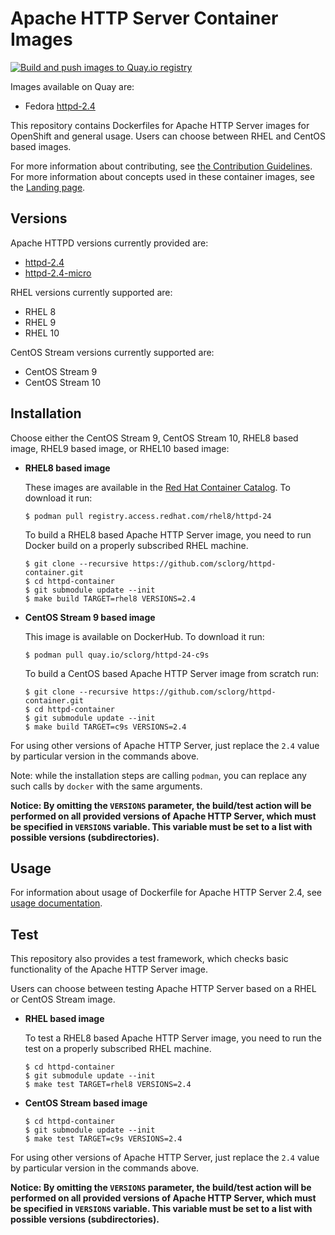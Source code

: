 Apache HTTP Server Container Images
===================================

[![Build and push images to Quay.io registry](https://github.com/sclorg/httpd-container/actions/workflows/build-and-push.yml/badge.svg)](https://github.com/sclorg/httpd-container/actions/workflows/build-and-push.yml)

Images available on Quay are:
* Fedora [httpd-2.4](https://quay.io/repository/fedora/httpd-24)

This repository contains Dockerfiles for Apache HTTP Server images for OpenShift and general usage.
Users can choose between RHEL and CentOS based images.

For more information about contributing, see
[the Contribution Guidelines](https://github.com/sclorg/welcome/blob/master/contribution.md).
For more information about concepts used in these container images, see the
[Landing page](https://github.com/sclorg/welcome).


Versions
--------
Apache HTTPD versions currently provided are:
* [httpd-2.4](2.4)
* [httpd-2.4-micro](2.4-micro)

RHEL versions currently supported are:
* RHEL 8
* RHEL 9
* RHEL 10

CentOS Stream versions currently supported are:
* CentOS Stream 9
* CentOS Stream 10


Installation
------------
Choose either the CentOS Stream 9, CentOS Stream 10, RHEL8 based image, RHEL9 based image, or RHEL10 based image:

*  **RHEL8 based image**

    These images are available in the [Red Hat Container Catalog](https://catalog.redhat.com/software/containers/ubi8/httpd-24/6065b844aee24f523c207943?architecture=amd64&image=6660528072b80acc3c2193f3&container-tabs=overview).
    To download it run:

    ```
    $ podman pull registry.access.redhat.com/rhel8/httpd-24
    ```

    To build a RHEL8 based Apache HTTP Server image, you need to run Docker build on a properly
    subscribed RHEL machine.

    ```
    $ git clone --recursive https://github.com/sclorg/httpd-container.git
    $ cd httpd-container
    $ git submodule update --init
    $ make build TARGET=rhel8 VERSIONS=2.4
    ```

*  **CentOS Stream 9 based image**

    This image is available on DockerHub. To download it run:

    ```
    $ podman pull quay.io/sclorg/httpd-24-c9s
    ```

    To build a CentOS based Apache HTTP Server image from scratch run:

    ```
    $ git clone --recursive https://github.com/sclorg/httpd-container.git
    $ cd httpd-container
    $ git submodule update --init
    $ make build TARGET=c9s VERSIONS=2.4
    ```

For using other versions of Apache HTTP Server, just replace the `2.4` value by particular version
in the commands above.

Note: while the installation steps are calling `podman`, you can replace any such calls by `docker` with the same arguments.

**Notice: By omitting the `VERSIONS` parameter, the build/test action will be performed
on all provided versions of Apache HTTP Server, which must be specified in  `VERSIONS` variable.
This variable must be set to a list with possible versions (subdirectories).**


Usage
-----

For information about usage of Dockerfile for Apache HTTP Server 2.4,
see [usage documentation](2.4).


Test
----

This repository also provides a test framework, which checks basic functionality
of the Apache HTTP Server image.

Users can choose between testing Apache HTTP Server based on a RHEL or CentOS Stream image.

*  **RHEL based image**

    To test a RHEL8 based Apache HTTP Server image, you need to run the test on a properly
    subscribed RHEL machine.

    ```
    $ cd httpd-container
    $ git submodule update --init
    $ make test TARGET=rhel8 VERSIONS=2.4
    ```

*  **CentOS Stream based image**

    ```
    $ cd httpd-container
    $ git submodule update --init
    $ make test TARGET=c9s VERSIONS=2.4
    ```

For using other versions of Apache HTTP Server, just replace the `2.4` value by particular version
in the commands above.

**Notice: By omitting the `VERSIONS` parameter, the build/test action will be performed
on all provided versions of Apache HTTP Server, which must be specified in  `VERSIONS` variable.
This variable must be set to a list with possible versions (subdirectories).**


